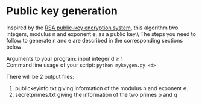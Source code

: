 # Public key generation 

Inspired by the [RSA public-key encryption system](https://en.wikipedia.org/wiki/RSA_(cryptosystem)), this algorithm two integers, modulus n and exponent e, as a public key.\ 
The steps you need to follow to generate n and e are described in the corresponding sections below

Arguments to your program: input integer d ≥ 1 \
Command line usage of your script: ` python mykeygen.py <d> ` 

There will be 2 output files:
1. publickeyinfo.txt giving information of the modulus n and exponent e.
2. secretprimes.txt giving the information of the two primes p and q
